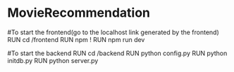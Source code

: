 # MovieRecommendation
#To start the frontend(go to the localhost link generated by the frontend)
RUN cd /frontend
RUN npm !
RUN npm run dev

#To start the backend
RUN cd /backend
RUN python config.py
RUN python initdb.py
RUN python server.py
